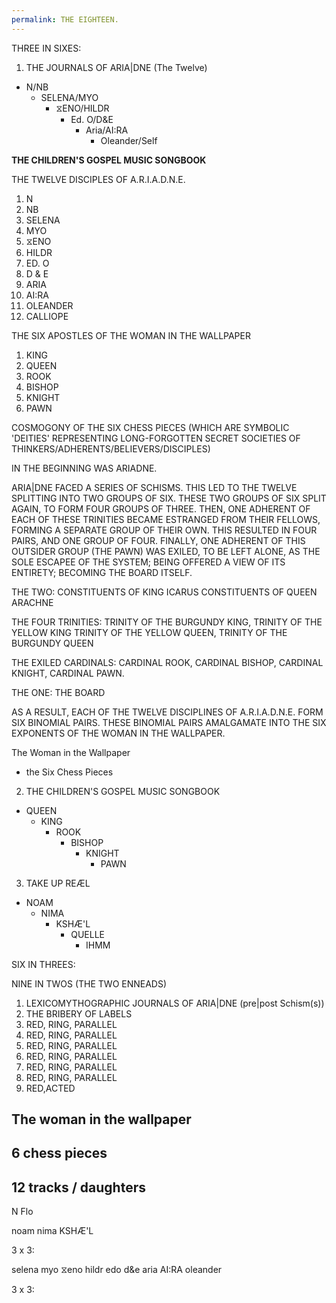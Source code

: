 ```yaml
---
permalink: THE EIGHTEEN.
---
```

THREE IN SIXES:


1. THE JOURNALS OF ARIA|DNE (The Twelve)
- N/NB
	- SELENA/MYO
		- ⧖ENO/HILDR
			- Ed. O/D&E
				- Aria/AI:RA
					- Oleander/Self


**THE CHILDREN'S GOSPEL MUSIC SONGBOOK**


THE TWELVE DISCIPLES OF A.R.I.A.D.N.E.
1. N
2. NB
3. SELENA
4. MYO
5. ⧖ENO
6. HILDR
7. ED. O 
8. D & E
9. ARIA
10. AI:RA
11. OLEANDER
12. CALLIOPE

THE SIX APOSTLES OF THE WOMAN IN THE WALLPAPER
1. KING
2. QUEEN
3. ROOK
4. BISHOP
5. KNIGHT
6. PAWN

COSMOGONY OF THE SIX CHESS PIECES (WHICH ARE SYMBOLIC 'DEITIES' REPRESENTING LONG-FORGOTTEN SECRET SOCIETIES OF THINKERS/ADHERENTS/BELIEVERS/DISCIPLES)

IN THE BEGINNING WAS ARIADNE. 

ARIA|DNE FACED A SERIES OF SCHISMS. 
THIS LED TO THE TWELVE SPLITTING INTO TWO GROUPS OF SIX. 
THESE TWO GROUPS OF SIX SPLIT AGAIN, TO FORM FOUR GROUPS OF THREE. 
THEN, ONE ADHERENT OF EACH OF THESE TRINITIES BECAME ESTRANGED FROM THEIR FELLOWS, FORMING A SEPARATE GROUP OF THEIR OWN. 
THIS RESULTED IN FOUR PAIRS, AND ONE GROUP OF FOUR. 
FINALLY, ONE ADHERENT OF THIS OUTSIDER GROUP (THE PAWN) WAS EXILED, TO BE LEFT ALONE, AS THE SOLE ESCAPEE OF THE SYSTEM; BEING OFFERED A VIEW OF ITS ENTIRETY; BECOMING THE BOARD ITSELF. 



THE TWO:
CONSTITUENTS OF KING ICARUS
CONSTITUENTS OF QUEEN ARACHNE

THE FOUR TRINITIES:
TRINITY OF THE BURGUNDY KING, 
TRINITY OF THE YELLOW KING 
TRINITY OF THE YELLOW QUEEN, 
TRINITY OF THE BURGUNDY QUEEN 

THE EXILED CARDINALS:
CARDINAL ROOK,
CARDINAL BISHOP,
CARDINAL KNIGHT, 
CARDINAL PAWN.

THE ONE:
THE BOARD













AS A RESULT,
EACH OF THE TWELVE DISCIPLINES OF A.R.I.A.D.N.E. FORM SIX BINOMIAL PAIRS.
THESE BINOMIAL PAIRS AMALGAMATE INTO THE SIX EXPONENTS OF THE WOMAN IN THE WALLPAPER. 











The Woman in the Wallpaper 
- the Six Chess Pieces 

2. THE CHILDREN'S GOSPEL MUSIC SONGBOOK
- QUEEN
	- KING
		- ROOK
			- BISHOP
				- KNIGHT
					- PAWN

3. TAKE UP REÆL
- NOAM
	- NIMA
		- KSHÆ'L
			- QUELLE
				- IHMM



SIX IN THREES:



NINE IN TWOS (THE TWO ENNEADS)
1. LEXICOMYTHOGRAPHIC JOURNALS OF ARIA|DNE (pre|post Schism(s))
2. THE BRIBERY OF LABELS 
3. RED, RING, PARALLEL
4. RED, RING, PARALLEL
5. RED, RING, PARALLEL
6. RED, RING, PARALLEL
7. RED, RING, PARALLEL
8. RED, RING, PARALLEL
9. RED,ACTED


The woman in the wallpaper 
-
6 chess pieces 
-
12 tracks / daughters 
-




N
Flo

noam 
nima
KSHÆ'L 



3 x 3:

selena
myo
⧖eno
hildr
edo 
d&e
aria
AI:RA
oleander 



3 x 3:













